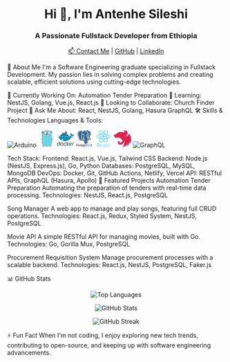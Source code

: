 <h1 align="center">Hi 👋, I'm Antenhe Sileshi</h1> <h3 align="center">A Passionate Fullstack Developer from Ethiopia</h3> <p align="center"> <a href="mailto:antenhesileshi@gmail.com">📫 Contact Me</a> | <a href="https://github.com/nesuh">GitHub</a> | <a href="https://www.linkedin.com/in/antenhe-sileshi">LinkedIn</a> </p>
🚀 About Me
I'm a Software Engineering graduate specializing in Fullstack Development. My passion lies in solving complex problems and creating scalable, efficient solutions using cutting-edge technologies.

🔭 Currently Working On: Automation Tender Preparation
🌱 Learning: NestJS, Golang, Vue.js, React.js
👯 Looking to Collaborate: Church Finder Project
💬 Ask Me About: React, NestJS, Golang, Hasura GraphQL
🛠️ Skills & Technologies
Languages & Tools:
<p align="left"> <img src="https://cdn.worldvectorlogo.com/logos/arduino-1.svg" alt="Arduino" width="40" height="40"/> <img src="https://raw.githubusercontent.com/devicons/devicon/master/icons/go/go-original.svg" alt="Go" width="40" height="40"/> <img src="https://raw.githubusercontent.com/devicons/devicon/master/icons/docker/docker-original-wordmark.svg" alt="Docker" width="40" height="40"/> <img src="https://raw.githubusercontent.com/devicons/devicon/master/icons/postgresql/postgresql-original-wordmark.svg" alt="PostgreSQL" width="40" height="40"/> <img src="https://raw.githubusercontent.com/devicons/devicon/master/icons/react/react-original-wordmark.svg" alt="React" width="40" height="40"/> <img src="https://raw.githubusercontent.com/devicons/devicon/master/icons/nestjs/nestjs-plain.svg" alt="NestJS" width="40" height="40"/> <img src="https://www.vectorlogo.zone/logos/graphql/graphql-icon.svg" alt="GraphQL" width="40" height="40"/> </p>
Tech Stack:
Frontend: React.js, Vue.js, Tailwind CSS
Backend: Node.js (NestJS, Express.js), Go, Python
Databases: PostgreSQL, MySQL, MongoDB
DevOps: Docker, Git, GitHub Actions, Netlify, Vercel
API: RESTful APIs, GraphQL (Hasura, Apollo)
📁 Featured Projects
Automation Tender Preparation
Automating the preparation of tenders with real-time data processing.
Technologies: NestJS, React.js, PostgreSQL

Song Manager
A web app to manage and play songs, featuring full CRUD operations.
Technologies: React.js, Redux, Styled System, NestJS, PostgreSQL

Movie API
A simple RESTful API for managing movies, built with Go.
Technologies: Go, Gorilla Mux, PostgreSQL

Procurement Requisition System
Manage procurement processes with a scalable backend.
Technologies: React.js, NestJS, PostgreSQL, Faker.js

📊 GitHub Stats
<p align="center"> <img src="https://github-readme-stats.vercel.app/api/top-langs?username=nesuh&show_icons=true&locale=en&layout=compact" alt="Top Languages" /> </p> <p align="center"> <img src="https://github-readme-stats.vercel.app/api?username=nesuh&show_icons=true&locale=en" alt="GitHub Stats" /> </p> <p align="center"> <img src="https://github-readme-streak-stats.herokuapp.com/?user=nesuh" alt="GitHub Streak" /> </p>
⚡ Fun Fact
When I'm not coding, I enjoy exploring new tech trends, contributing to open-source, and keeping up with software engineering advancements.

